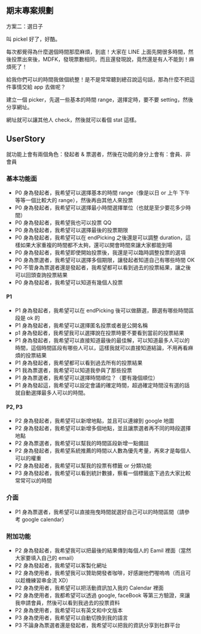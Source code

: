 ## 期末專案規劃

方案二：選日子

叫 pickel 好了，好酷。

每次都覺得為什麼選個時間那麼麻煩，到底！大家在 LINE 上面先開很多時間，然後投票出來後，MDFK，發現票數相同，而且還發現說，竟然還是有人不能到！麻煩死了！

給我你們可以的時間我做個統整！是不是常常聽到總召說這句話，那為什麼不把這件事情交給 app 去做呢？

建立一個 picker，先選一些基本的時間 range，選擇定時，要不要 setting，然後分享網址。

網址就可以讓其他人 check，然後就可以看個 stat 這樣。

## UserStory
就功能上會有兩個角色：發起者 & 票選者，然後在功能的身分上會有：會員、非會員

### 基本功能面
- P0 身為發起者，我希望可以選擇基本的時間 range（像是以日 or 上午 下午 等等一個比較大的 range），然後再由其他人來投票
- P0 身為發起者，我希望可以選擇最小時間選擇單位（也就是至少要花多少時間）
- P0 身為發起者，我希望我也可以投票 QQ
- P0 身為發起者，我希望可以選擇最後的投票期限
- P0 身為發起者，我希望可以在 endPicking 之後還是可以調整 duration，這樣如果大家重複的時間都不太夠，還可以開會時間來讓大家都能到場
- P0 身為發起者，我希望即使開始投票後，我還是可以臨時調整投票的選項
- P0 身為票選者，我希望可以選擇多個期限，讓發起者知道自己有哪些時間 OK
- P0 不管身為票選者還是發起者，我希望都可以看到過去的投票結果，讓之後可以回頭查詢投票結果
- P0 身為發起者，我希望可以知道有幾個人投票


#### P1
- P1 身為發起者，我希望可以在 endPicking 後可以做篩選，篩選有哪些時間區段是 ok 的
- P1 身為發起者，我希望可以選擇匿名投票或者是公開名稱
- p1 身為發起者，我希望我可以選擇說在投票時要不要看到當前的投票結果
- P1 身為發起者，我希望可以直接知道最後的最佳解，可以知道最多人可以的時間，這個時間區段有哪些人可以，這樣我就可以直接知道結論，不用再看麻煩的投票結果
- P1 身為發起者，我希望都可以看到過去所有的投票結果
- P1 我為票選者，我希望可以知道我參與了那些投票
- P1 身為票選者，我希望可以選擇時間順位？（要有幾個順位）
- P1 身為發起這，我希望可以設定會議的確定時間，超過確定時間沒有選的話就自動選擇最多人可以的時間。

#### P2, P3
- P2 身為發起者，我希望可以新增地點，並且可以連線到 google 地圖
- P2 身為發起者，我希望可以新增多個地點，並且讓票選者再不同的時段選擇地點
- P2 身為票選者，我希望可以幫我的時間區段新增一點備註
- P2 身為發起者，我希望系統推薦的時間以人數為優先考量，再來才是每個人可以的權重
- P2 身為發起者，我希望可以幫我的投票有標籤 or 分類功能
- P3 身為發起者，我希望可以看到統計數據，察看一個標籤底下過去大家比較常常可以的時間


### 介面
- P1 身為票選者，我希望可以直接拖曳時間就選好自己可以的時間區間（請參考 google calendar）

### 附加功能
- P2 身為發起者，我希望我可以把最後的結果傳到每個人的 Eamil 裡面（當然大家要填入自己的 email）
- P2 身為發起者，我希望可以客製化網址
- P2 身為使用者，我希望我可以贊助開發者咖啡，好感謝他們喔嗚嗚（而且可以趁機練習串金流 XD）
- P2 身為使用者，我希望可以把活動資訊加入我的 Calendar 裡面
- P2 身為使用者，我都希望可以透過 google, faceBook 等第三方驗證，來讓我申請會員，然後可以看到我過去的投票資料
- P2 身為使用者，我希望可以有英文和中文版本
- P3 身為使用者，我希望可以自動切換到我的語言
- P3 不論身為票選者還是發起者，我希望可以把我的資訊分享到社群平台



